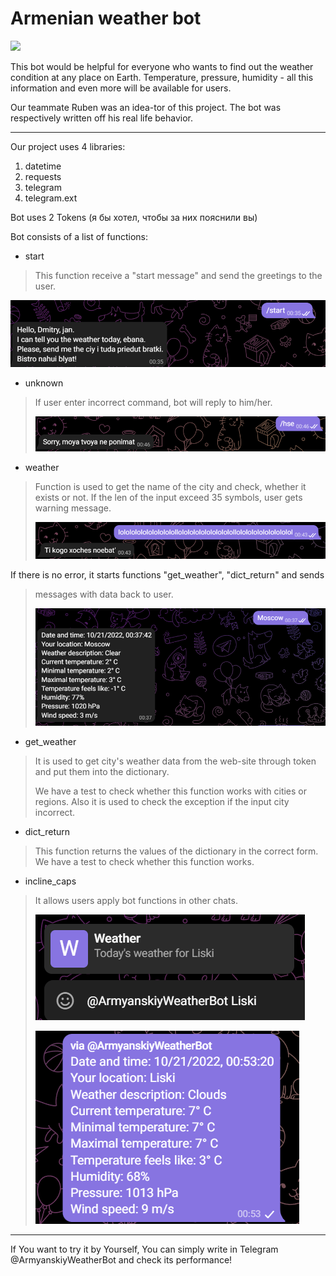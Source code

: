 **Armenian weather bot**
============================================================
![](https://imgtest.mir24.tv/uploaded/images/crops/2022/February/870x489_903x0_detail_crop_20220225123615_d6ff9cb2_8f7a1da83fbd942465b2c13d3c6749c0d18701a854fdc6c261f1af840e3b5af7.jpg)

This bot would be helpful for everyone who wants to find out
the weather condition at any place on Earth. Temperature, pressure, humidity - 
all this information and even more will be available for users.

Our teammate Ruben was an idea-tor of this project. The bot was respectively written off his real life behavior.

---
Our project uses 4 libraries:
1. datetime
2. requests
3. telegram
4. telegram.ext

Bot uses 2 Tokens (я бы хотел, чтобы за них пояснили вы)

Bot consists of a list of functions:

- start
> This function receive a "start message" and send the greetings to the user.
> 
> 
![img_1.png](Images/img_1.png)

- unknown
> If user enter incorrect command, bot will reply to him/her.
> 
> 
> ![img_5.png](Images/img_5.png)

- weather
> Function is used to get the name of the city and check, whether it exists
> or not. If the len of the input exceed 35 symbols, user gets warning message.
> 
> 
> ![img_4.png](Images/img_4.png)
>
>
If there is no error, it starts functions "get_weather", "dict_return" and sends
> messages with data back to user.
> 
> 
> ![img_6.png](Images/img_6.png)
> 
- get_weather
> It is used to get city's weather data from 
> the web-site through token and put them into the dictionary.
> 
>We have a test to check whether this function works with cities or regions.
> Also it is used to check the exception if the input city incorrect.
> 
> 
- dict_return
> This function returns the values of the dictionary in the correct form.
> We have a test to check whether this function works.
> 
- incline_caps
> It allows users apply bot functions in other chats.
> 
> 
> ![img_8.png](Images/img_8.png)
>
> 
> ![img_9.png](Images/img_9.png)

---

If You want to try it by Yourself, You can simply write in Telegram 
@ArmyanskiyWeatherBot and check its performance!

